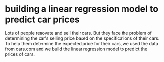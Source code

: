 # building a linear regression model to predict car prices
Lots of people renovate and sell their cars. But they face the problem of determining the car's selling price based on the specifications of their cars. To help them determine the expected price for their cars, we used the data from cars.com and we build the linear regression model to predict the prices of cars.
